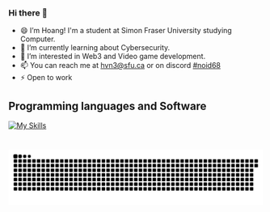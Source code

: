 ### Hi there 👋

- 😄 I’m Hoang! I'm a student at Simon Fraser University studying Computer.
- 🌱 I’m currently learning about Cybersecurity.
- 👀 I’m interested in Web3 and Video game development.
- 📫 You can reach me at [hvn3@sfu.ca](hvn3@sfu.ca) or on discord [#noid68](https://discordapp.com/users/518071232848068608)
- ⚡ Open to work

## Programming languages and Software
[![My Skills](https://skillicons.dev/icons?i=cpp,c,js,ts,py,tensorflow,html,css,angular,visualstudio,vscode,androidstudio,git,github)](https://skillicons.dev)

#

<picture>
  <source media="(prefers-color-scheme: dark)" srcset="https://raw.githubusercontent.com/hoangnguyen2809/hoangnguyen2809/output/github-contribution-grid-snake-dark.svg">
  <source media="(prefers-color-scheme: light)" srcset="https://raw.githubusercontent.com/hoangnguyen2809/hoangnguyen2809/output/github-contribution-grid-snake.svg">
  <img alt="github contribution grid snake animation" src="https://raw.githubusercontent.com/hoangnguyen2809/hoangnguyen2809/output/github-contribution-grid-snake.svg">
</picture>
